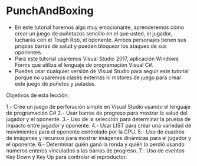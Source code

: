 # PunchAndBoxing

- En este tutorial haremos algo muy emocionante, aprenderemos cómo crear un juego de puñetazos sencillo en el que usted, el jugador, lucharás con el Tough Rob, el oponente. Ambos personajes tienen sus propias barras de salud y pueden bloquear los ataques de sus oponentes.
- Para este tutorial usaremos Visual Studio 2017, aplicación Windows Forms que utiliza el lenguaje de programación Visual C#.
- Puedes usar cualquier versión de Visual Studio para seguir este tutorial porque no usaremos clases externas ni motores de juego para crear este juego de puñetes y patadas.

Objetivos de esta lección:

1.- Cree un juego de perforación simple en Visual Studio usando el lenguaje de programación C#
2.- Usar barras de progreso para mostrar la salud del jugador y el oponente.
3.- Uso de la selección para determinar la prueba de impacto entre jugador y oponente.
4.- Usar LIST para crear una variedad de movimientos para el oponente controlado por la CPU.
5.- Uso de cuadros de imágenes y recursos para mostrar imágenes dinámicas para el jugador y el oponente.
6.- Determinar quién ganó la ronda y quién la perdió usando números enteros vinculados a las barras de progreso.
7.- Uso de eventos Key Down y Key Up para controlar el reproductor.
